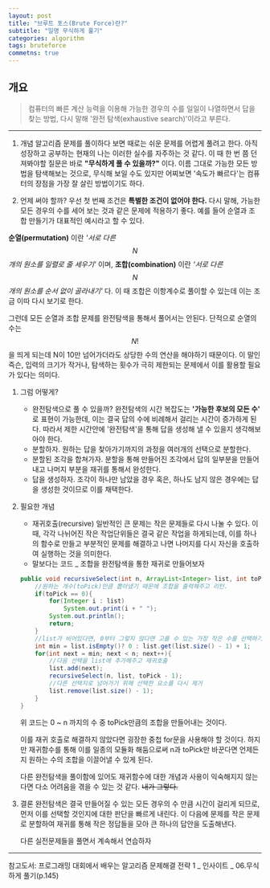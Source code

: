 ```yaml
---
layout: post
title: "브루트 포스(Brute Force)란?"
subtitle: "일명 무식하게 풀기"
categories: algorithm
tags: bruteforce
commetns: true
---
```


## 개요
>   컴퓨터의 빠른 계산 능력을 이용해 가능한 경우의 수를 일일이 나열하면서 답을 찾는 방법, 다시 말해 '완전 탐색(exhaustive search)'이라고 부른다.

---
1.  개념
알고리즘 문제를 풀이하다 보면 때로는 쉬운 문제를 어렵게 풀려고 한다. 아직 성장하고 공부하는 현재의 나는 이러한 실수를 자주하는 것 같다.  이 때 한 번 쯤 던져봐야할 질문은 바로 __"무식하게  풀 수 있을까?"__ 이다. 이름 그대로 가능한 모든 방법을 탐색해보는 것으로, 무식해 보일 수도 있지만 어찌보면 '속도가 빠르다'는 컴퓨터의 장점을 가장 잘 살린 방법이기도 하다.

1.  언제 써야 할까?
우선 첫 번째 조건은 __특별한 조건이 없어야 한다.__ 다시 말해, 가능한 모든 경우의 수를 세어 보는 것과 같은 문제에 적용하기 좋다. 예를 들어 순열과 조합 만들기가 대표적인 예시라고 할 수 있다.
  
__순열(permutation)__ 이란 _'서로 다른 $$N$$개의 원소를 일렬로 줄 세우기'_ 이며, __조합(combination)__ 이란 _'서로 다른 $$N$$개의 원소를 순서 없이 골라내기'_ 다. 이 때 조합은 이항계수로 풀이할 수 있는데 이는 조금 이따 다시 보기로 한다.
  
그런데 모든 순열과 조합 문제를 완전탐색을 통해서 풀어서는 안된다. 단적으로 순열의 수는 $$N!$$을 띄게 되는데 N이 10만 넘어가더라도 상당한 수의 연산을 해야하기 때문이다. 이 말인 즉슨, 입력의 크기가 작거나, 탐색하는 횟수가 극히 제한되는 문제에서 이를 활용할 필요가 있다는 의미다.

1.  그럼 어떻게?
    +   완전탐색으로 풀 수 있을까?
        완전탐색의 시간 복잡도는 __'가능한 후보의 모든 수'__ 로 표현이 가능한데, 이는 결국 답의 수에 비례해서 걸리는 시간이 증가하게 된다. 따라서 제한 시간안에 '완전탐색'을 통해 답을 생성해 낼 수 있을지 생각해보아야 한다.
    +   분할하자.
        원하는 답을 찾아가기까지의 과정을 여러개의 선택으로 분할한다.
    +   분할된 조각을 합쳐가자.
        분할을 통해 만들어진 조각에서 답의 일부분을 만들어내고 나머지 부분을 재귀를 통해서 완성한다.
    +   답을 생성하자.
        조각이 하나만 남았을 경우 혹은, 하나도 남지 않은 경우에는 답을 생성한 것이므로 이를 채택한다.

1.  필요한 개념
    +   재귀호출(recursive)
        일반적인 큰 문제는 작은 문제들로 다시 나눌 수 있다. 이 때,  각각 나뉘어진 작은 작업단위들은 결국 같은 작업을 하게되는데, 이를 하나의 함수로 만들고 부분적인 문제를 해결하고 나면 나머지를 다시 자신을 호출하여 실행하는 것을 의미한다.
    +   말보다는 코드 _ 조합을 완전탐색을 통한 재귀로 만들어보자

    ```java
    public void recursiveSelect(int n, ArrayList<Integer> list, int toPick){
        //원하는 개수(toPick)만큼 뽑아냈기 때문에 조합을 출력해주고 리턴.
        if(toPick == 0){
            for(Integer i : list)
                System.out.print(i + " ");
            System.out.println();
            return;
        }
        //list가 비어있다면, 0부터 그렇지 않다면 고를 수 있는 가장 작은 수를 선택하기
        int min = list.isEmpty()? 0 : list.get(list.size() - 1) + 1;
        for(int next = min; next < n; next++){
            //다음 선택을 list에 추가해주고 재귀호출
            list.add(next);
            recursiveSelect(n, list, toPick - 1);
            //다른 선택지로 넘어가기 위해 선택한 요소를 다시 제거
            list.remove(list.size() - 1);
        }
    }
    ```
    위 코드는 0 ~ n 까지의 수 중 toPick만큼의 조합을 만들어내는 것이다.  

    이를 재귀 호출로 해결하지 않았다면 굉장한 중첩 for문을 사용해야 할 것이다. 하지만 재귀함수를 통해 이를 일종의 모듈화 해둠으로써 n과 toPick만 바꾼다면 언제든지 원하는 수의 조합을 이끌어낼 수 있게 된다.
      
    다른 완전탐색을 풀이함에 있어도 재귀함수에 대한 개념과 사용이 익숙해지지 않는다면 다소 어려움을 겪을 수 있는 것 같다. ~~내가 그렇다.~~

1.  결론
    완전탐색은 결국 만들어질 수 있는 모든 경우의 수 만큼 시간이 걸리게 되므로, 먼저 이를 선택할 것인지에 대한 판단을 빠르게 내린다. 이 다음에 문제를 작은 문제로 분할하여 재귀를 통해 작은 정답들을 모아 큰 하나의 답안을 도출해낸다.
  
    다른 실전문제들을 풀면서 계속해서 연습하자  

---
참고도서: 프로그래밍 대회에서 배우는 알고리즘 문제해결 전략 1 _ 인사이트 _ 06.무식하게 풀기(p.145)